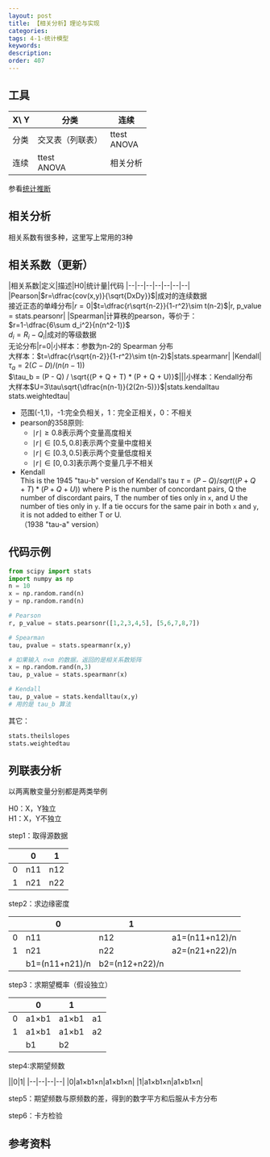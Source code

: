 ```yaml
---
layout: post
title: 【相关分析】理论与实现
categories:
tags: 4-1-统计模型
keywords:
description:
order: 407
---
```


## 工具

|X\ Y|分类|连续|
|--|--|--|
|分类|交叉表（列联表）|ttest<br>ANOVA|
|连续|ttest<br>ANOVA|相关分析|


参看[统计推断](http://www.guofei.site/2017/10/27/hypothesistesting.html#title1)  


## 相关分析

相关系数有很多种，这里写上常用的3种  


## 相关系数（更新）

|相关系数|定义|描述|H0|统计量|代码
|--|--|--|--|--|--|--|
|Pearson|$r=\dfrac{cov(x,y)}{\sqrt{DxDy}}$|成对的连续数据<br>接近正态的单峰分布|$r=0$|$t=\dfrac{r\sqrt{n-2}}{1-r^2}\sim t(n-2)$|r, p_value <br> = stats.pearsonr|
|Spearman|计算秩的pearson，等价于：<br>$r=1-\dfrac{6\sum d_i^2}{n(n^2-1)}$<br>$d_i=R_i-Q_i$|成对的等级数据<br>无论分布|r=0|小样本：参数为n-2的 Spearman 分布<br> 大样本：$t=\dfrac{r\sqrt{n-2}}{1-r^2}\sim t(n-2)$|stats.spearmanr|
|Kendall|$\tau_a=2(C-D)/(n(n-1))$<br>$\tau_b = (P - Q) / \sqrt{(P + Q + T) * (P + Q + U)}$|||小样本：Kendall分布<br>大样本$U=3\tau\sqrt{\dfrac{n(n-1)}{2(2n-5)}}$|stats.kendalltau<br>stats.weightedtau|



- 范围(-1,1)，-1:完全负相关，1：完全正相关，0：不相关
- pearson的358原则:  
    - $\mid r\mid \geq 0.8$表示两个变量高度相关  
    - $\mid r\mid \in [0.5,0.8]$表示两个变量中度相关  
    - $\mid r\mid \in [0.3,0.5]$表示两个变量低度相关  
    - $\mid r\mid \in [0,0.3]$表示两个变量几乎不相关  
- Kendall  
This is the 1945 "tau-b" version of Kendall's tau $\tau = (P - Q) / sqrt((P + Q + T) * (P + Q + U))$ where P is the number of concordant pairs, Q the number of discordant pairs, T the number of ties only in `x`, and U the number of ties only in `y`.  If a tie occurs for the same pair in both `x` and `y`, it is not added to either T or U.  
（1938 "tau-a" version）

## 代码示例
```python
from scipy import stats
import numpy as np
n = 10
x = np.random.rand(n)
y = np.random.rand(n)

# Pearson
r, p_value = stats.pearsonr([1,2,3,4,5], [5,6,7,8,7])

# Spearman
tau, pvalue = stats.spearmanr(x,y)

# 如果输入 n×m 的数据，返回的是相关系数矩阵
x = np.random.rand(n,3)
tau, p_value = stats.spearmanr(x)

# Kendall
tau, p_value = stats.kendalltau(x,y)
# 用的是 tau_b 算法
```

其它：
```python
stats.theilslopes
stats.weightedtau
```




## 列联表分析
以两离散变量分别都是两类举例  


H0：X，Y独立  
H1：X，Y不独立  


step1：取得源数据  


||0|1|
|--|--|--|
|0|n11|n12|
|1|n21|n22|


step2：求边缘密度  


||0|1||
|--|--|--|--|
|0|n11|n12|a1=(n11+n12)/n|
|1|n21|n22|a2=(n21+n22)/n|
||b1=(n11+n21)/n|b2=(n12+n22)/n||


step3：求期望概率（假设独立）  


||0|1||
|--|--|--|--|
|0|a1×b1|a1×b1|a1|
|1|a1×b1|a1×b1|a2|
||b1|b2||


step4:求期望频数  


||0|1|
|--|--|--|--|
|0|a1×b1×n|a1×b1×n|
|1|a1×b1×n|a1×b1×n|


step5：期望频数与原频数的差，得到的数字平方和后服从卡方分布


step6：卡方检验


## 参考资料
[^lihang]: [李航：《统计学习方法》](https://www.weibo.com/u/2060750830?refer_flag=1005055013_)  
[^wangxiaochuan]: [王小川授课内容](https://weibo.com/hgsz2003)  
[^EM]: 我的另一篇博客[EM算法理论篇](http://www.guofei.site/2017/11/09/em.html)
